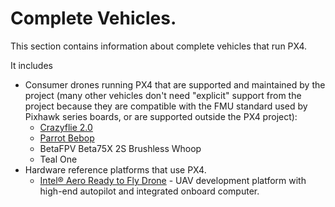 # Complete Vehicles.

This section contains information about complete vehicles that run PX4.

It includes
- Consumer drones running PX4 that are supported and maintained by the project (many other vehicles don't need "explicit" support from the project because they are compatible with the FMU standard used by Pixhawk series boards, or are supported outside the PX4 project):
  * [Crazyflie 2.0](../flight_controller/crazyflie2.md)
  * [Parrot Bebop](../flight_controller/bebop.md)
  * BetaFPV Beta75X 2S Brushless Whoop
  * Teal One
- Hardware reference platforms that use PX4.
  * [Intel® Aero Ready to Fly Drone](../flight_controller/intel_aero.md) - UAV development platform with high-end autopilot and integrated onboard computer.
